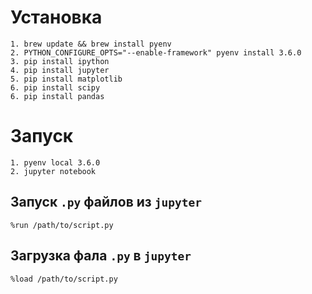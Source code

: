 # Установка
```
1. brew update && brew install pyenv
2. PYTHON_CONFIGURE_OPTS="--enable-framework" pyenv install 3.6.0
3. pip install ipython
4. pip install jupyter
5. pip install matplotlib
6. pip install scipy
6. pip install pandas
```

# Запуск

```
1. pyenv local 3.6.0
2. jupyter notebook
```

## Запуск `.py` файлов из `jupyter`

```
%run /path/to/script.py
```

## Загрузка фала `.py` в `jupyter`

```
%load /path/to/script.py
```
